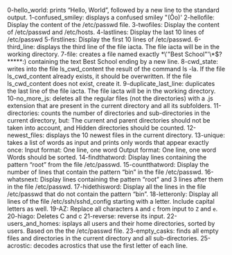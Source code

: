 0-hello_world: prints “Hello, World”, followed by a new line to the standard output.
1-confused_smiley: displays a confused smiley "(Ôo)'
2-hellofile: Display the content of the /etc/passwd file.
3-twofiles: Display the content of /etc/passwd and /etc/hosts.
4-lastlines: Display the last 10 lines of /etc/passwd
5-firstlines: Display the first 10 lines of /etc/passwd.
6-third_line: displays the third line of the file iacta. The file iacta will be in the working directory.
7-file: creates a file named exactly \*\\'"Best School"\'\\*$\?\*\*\*\*\*:) containing the text Best School ending by a new line.
8-cwd_state: writes into the file ls_cwd_content the result of the command ls -la. If the file ls_cwd_content already exists, it should be overwritten. If the file ls_cwd_content does not exist, create it.
9-duplicate_last_line: duplicates the last line of the file iacta. The file iacta will be in the working directory.
10-no_more_js: deletes all the regular files (not the directories) with a .js extension that are present in the current directory and all its subfolders.
11-directories: counts the number of directories and sub-directories in the current directory, but: The current and parent directories should not be taken into account, and Hidden directories should be counted.
12-newest_files: displays the 10 newest files in the current directory.
13-unique:  takes a list of words as input and prints only words that appear exactly once: Input format: One line, one word
Output format: One line, one word
Words should be sorted.
14-findthatword: Display lines containing the pattern “root” from the file /etc/passwd.
15-countthatword: Display the number of lines that contain the pattern “bin” in the file /etc/passwd.
16-whatsnext: Display lines containing the pattern “root” and 3 lines after them in the file /etc/passwd.
17-hidethisword: Display all the lines in the file /etc/passwd that do not contain the pattern “bin”.
18-letteronly: Display all lines of the file /etc/ssh/sshd_config starting with a letter. Include capital letters as well.
19-AZ: Replace all characters `A` and `c` from input to `Z` and `e`.
20-hiago: Deletes C and c 
21-reverse: reverse its input.
22-users_and_homes: isplays all users and their home directories, sorted by users. Based on the the /etc/passwd file.
23-empty_casks: finds all empty files and directories in the current directory and all sub-directories.
25-acrostic: decodes acrostics that use the first letter of each line.
